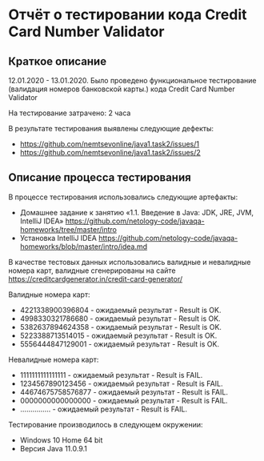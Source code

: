 # Отчёт о тестировании кода Credit Card Number Validator

## Краткое описание

12.01.2020 - 13.01.2020. Было проведено функциональное тестирование (валидация номеров банковской карты.) кода Credit Card Number Validator

На тестирование затрачено: 2 часа

В результате тестирования выявлены следующие дефекты:

* https://github.com/nemtsevonline/java1.task2/issues/1
* https://github.com/nemtsevonline/java1.task2/issues/2

## Описание процесса тестирования

В процессе тестирования использовались следующие артефакты:
* Домашнее задание к занятию «1.1. Введение в Java: JDK, JRE, JVM, IntelliJ IDEA» https://github.com/netology-code/javaqa-homeworks/tree/master/intro
* Установка IntelliJ IDEA https://github.com/netology-code/javaqa-homeworks/blob/master/intro/idea.md

В качестве тестовых данных использовались валидные и невалидные номера карт, валидные сгенерированы на сайте https://creditcardgenerator.in/credit-card-generator/

Валидные номера карт:
* 4221338900396804 - ожидаемый результат - Result is OK.
* 4998330321786680 - ожидаемый результат - Result is OK.
* 5382637894624358 - ожидаемый результат - Result is OK.
* 5223388713514015 - ожидаемый результат - Result is OK.
* 5556444847129001 - ожидаемый результат - Result is OK.

Невалидные номера карт:
* 1111111111111111 - ожидаемый результат - Result is FAIL.
* 1234567890123456 - ожидаемый результат - Result is FAIL.
* 44674675758576877 - ожидаемый результат - Result is FAIL.
* 0000000000000000 - ожидаемый результат - Result is FAIL.
* …………… - ожидаемый результат - Result is FAIL.

Тестирование производилось в следующем окружении:
* Windows 10 Home 64 bit
* Версия Java 11.0.9.1
